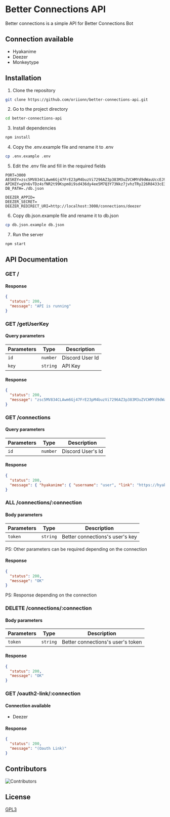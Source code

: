 # Better Connections API
Better connections is a simple API for Better Connections Bot

## Connection available
- Hyakanime
- Deezer
- Monkeytype

## Installation
1. Clone the repository
```bash
git clone https://github.com/oriionn/better-connections-api.git
```
2. Go to the project directory
```bash
cd better-connections-api
```
3. Install dependencies
```bash
npm install
```
4. Copy the .env.example file and rename it to .env
```bash
cp .env.example .env
```
5. Edit the .env file and fill in the required fields
```dotenv
PORT=3000
AESKEY=zsc5MV834CLAwm6Gj47FrE23pM4buzVi7296AZ3p383M3uZVCHMYd9dWauUccEJ9Y2j8qiUikk2DG8mVB58593K524acY7qC8DivGQbknzWf3Nd227udK2UUpK9yL58w
APIKEY=gVn6vTDz4sfNR2t99Kspm8i9sd436dy4ee5M7Q3Y73Nkz7jvhzTRy226R8433cE3naydjGUsSMN5P6X2hR8cWZ336X75BnUYdQsVpzGuM99zE6F84Am7h3J8yFNSQ2TU
DB_PATH=./db.json

DEEZER_APPID=
DEEZER_SECRET=
DEEZER_REDIRECT_URI=http://localhost:3000/connections/deezer
```
6. Copy db.json.example file and rename it to db.json
```bash
cp db.json.example db.json
```
7. Run the server
```bash
npm start
```

## API Documentation
### GET / 
#### Response
```json 
{
  "status": 200,
  "message": "API is running"
}
```
### GET /getUserKey
#### Query parameters
| Parameters | Type     | Description     |
|------------|----------|-----------------|
| `id`       | `number` | Discord User Id |
| `key`      | `string` | API Key         |
#### Response
```json 
{
  "status": 200,
  "message": "zsc5MV834CLAwm6Gj47FrE23pM4buzVi7296AZ3p383M3uZVCHMYd9dWauUccEJ9Y2j8qiUikk2DG8mVB58593K524acY7qC8DivGQbknzWf3Nd227udK2UUpK9yL58w"
}
```
### GET /connections
#### Query parameters
| Parameters | Type     | Description       |
|------------|----------|-------------------|
| `id`       | `number` | Discord User's Id |
#### Response
```json 
{
  "status": 200,
  "message": { "hyakanime": { "username": "user", "link": "https://hyakanime.fr/profile/user" } }
}
```
### ALL /connections/:connection
#### Body parameters
| Parameters | Type     | Description                     |
|------------|----------|---------------------------------|
| `token`    | `string` | Better connections's user's key |
PS: Other parameters can be required depending on the connection
#### Response
```json 
{
  "status": 200,
  "message": "OK"
}
```
PS: Response depending on the connection

### DELETE /connections/:connection
#### Body parameters
| Parameters | Type     | Description                     |
|------------|----------|---------------------------------|
| `token`    | `string` | Better connections's user's token |

#### Response
```json 
{
  "status": 200,
  "message": "OK"
}
```

### GET /oauth2-link/:connection
#### Connection available
- Deezer
#### Response
```json
{
  "status": 200,
  "message": "(Oauth Link)"
}
```

## Contributors
![Contributors](https://contrib.rocks/image?repo=oriionn/better-connections-api)

## License
[GPL3](https://github.com/oriionn/better-connections-api/blob/main/LICENSE)
